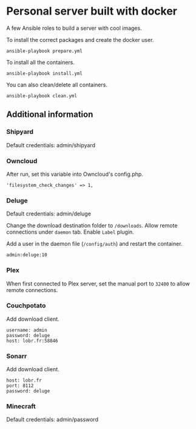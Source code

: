 # Personal server built with docker

A few Ansible roles to build a server with cool images.

To install the correct packages and create the docker user.

    ansible-playbook prepare.yml

To install all the containers.

    ansible-playbook install.yml

You can also clean/delete all containers.

    ansible-playbook clean.yml

## Additional information

### Shipyard

Default credentials: admin/shipyard

### Owncloud

After run, set this variable into Owncloud's config.php.

    'filesystem_check_changes' => 1,

### Deluge

Default credentials: admin/deluge

Change the download destination folder to `/downloads`.
Allow remote connections under `daemon` tab.
Enable `Label` plugin.

Add a user in the daemon file (`/config/auth`) and restart the container.

    admin:deluge:10

### Plex

When first connected to Plex server, set the manual port to `32400` to allow remote connections.

### Couchpotato

Add download client.

    username: admin
    password: deluge
    host: lobr.fr:58846

### Sonarr

Add download client.

    host: lobr.fr
    port: 8112
    password: deluge

### Minecraft

Default credentials: admin/password